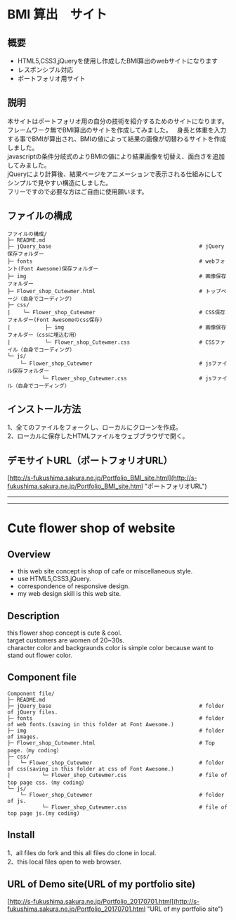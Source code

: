 # BMI 算出　サイト
## 概要
* HTML5,CSS3,jQueryを使用し作成したBMI算出のwebサイトになります
* レスポンシブル対応
* ポートフォリオ用サイト
## 説明
本サイトはポートフォリオ用の自分の技術を紹介するためのサイトになります。  
フレームワーク無でBMI算出のサイトを作成してみました。  
身長と体重を入力する事でBMIが算出され、BMIの値によって結果の画像が切替わるサイトを作成しました。  
javascriptの条件分岐式のよりBMIの値により結果画像を切替え、面白さを追加してみました。  
jQueryにより計算後、結果ページをアニメーションで表示される仕組みにしてシンプルで見やすい構造にしました。  
フリーですので必要な方はご自由に使用願います。  
## ファイルの構成
```
ファイルの構成/
├─ README.md
├─ jQuery_base                                               # jQuery保存フォルダー
├─ fonts                                                     # webフォント(Font Awesome)保存フォルダー
├─ img                                                       # 画像保存フォルダー
├─ Flower_shop_Cutewmer.html                                 # トップページ（自身でコーディング）
├─ css/
|    └─ Flower_shop_Cutewmer                                 # CSS保存フォルダー(Font Awesomeのcss保存)
|           ├─ img                                           # 画像保存フォルダー（cssに埋込む用）
|           └─ Flower_shop_Cutewmer.css                      # CSSファイル（自身でコーディング）
└─ js/
    └─ Flower_shop_Cutewmer                                  # jsファイル保存フォルダー
           └─ Flower_shop_Cutewmer.css                       # jsファイル（自身でコーディング）   
```
## インストール方法
1、全てのファイルをフォークし、ローカルにクローンを作成。  
2、ローカルに保存したHTMLファイルをウェブブラウザで開く。  
## デモサイトURL（ポートフォリオURL）
[http://s-fukushima.sakura.ne.jp/Portfolio_BMI_site.html](http://s-fukushima.sakura.ne.jp/Portfolio_BMI_site.html "ポートフォリオURL")

***
***

# Cute flower shop of website
## Overview
* this web site concept is shop of cafe or miscellaneous style.
* use HTML5,CSS3,jQuery.
* correspondence of responsive design.
* my web design skill is this web site.
## Description
this flower shop concept is cute & cool.  
target customers are women of 20~30s.  
character color and backgraunds color is simple color because want to stand out flower color.   
## Component file
```
Component file/
├─ README.md
├─ jQuery_base                                               # folder of jQuery files.
├─ fonts                                                     # folder of web fonts.(saving in this folder at Font Awesome.)
├─ img                                                       # folder of images. 
├─ Flower_shop_Cutewmer.html                                 # Top page.（my coding）
├─ css/
|   └─ Flower_shop_Cutewmer                                  # folder of css(saving in this folder at css of Font Awesome.)
|          └─ Flower_shop_Cutewmer.css                       # file of top page css.（my coding）
└─ js/
    └─ Flower_shop_Cutewmer                                  # folder of js.
           └─ Flower_shop_Cutewmer.css                       # file of top page js.(my coding)
```
## Install
1、all files do fork and this all files do clone in local.  
2、this local files open to web browser.  
## URL of Demo site(URL of my portfolio site)
[http://s-fukushima.sakura.ne.jp/Portfolio_20170701.html](http://s-fukushima.sakura.ne.jp/Portfolio_20170701.html "URL of my portfolio site")

